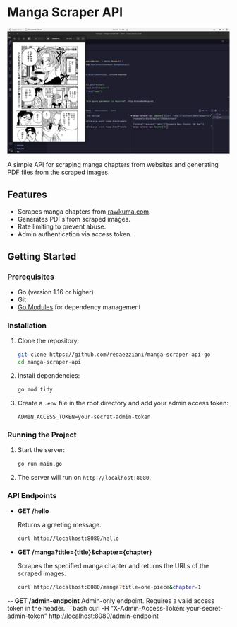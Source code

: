 # Manga Scraper API

![Cover Image](./cover.png)

A simple API for scraping manga chapters from websites and generating PDF files from the scraped images.

## Features

- Scrapes manga chapters from [rawkuma.com](https://rawkuma.com).
- Generates PDFs from scraped images.
- Rate limiting to prevent abuse.
- Admin authentication via access token.

## Getting Started

### Prerequisites

- Go (version 1.16 or higher)
- Git
- [Go Modules](https://golang.org/doc/go-modules) for dependency management

### Installation

1. Clone the repository:

    ```bash
    git clone https://github.com/redaezziani/manga-scraper-api-go
    cd manga-scraper-api
    ```

2. Install dependencies:

    ```bash
    go mod tidy
    ```

3. Create a `.env` file in the root directory and add your admin access token:

    ```plaintext
    ADMIN_ACCESS_TOKEN=your-secret-admin-token
    ```

### Running the Project

1. Start the server:

    ```bash
    go run main.go
    ```

2. The server will run on `http://localhost:8080`.

### API Endpoints

- **GET /hello**
  
  Returns a greeting message.
  
  ```bash
  curl http://localhost:8080/hello

- **GET /manga?title={title}&chapter={chapter}**
  
  Scrapes the specified manga chapter and returns the URLs of the scraped images.
  
  ```bash
  curl http://localhost:8080/manga?title=one-piece&chapter=1

-- **GET /admin-endpoint**
    Admin-only endpoint. Requires a valid access token in the header.
    ```bash
    curl -H "X-Admin-Access-Token: your-secret-admin-token" http://localhost:8080/admin-endpoint